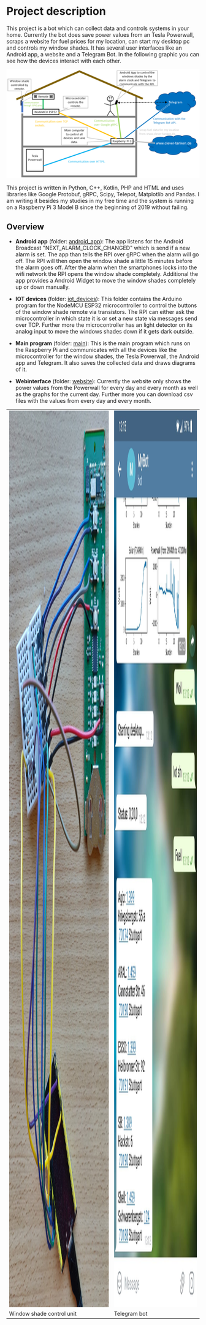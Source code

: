 # Project description

This project is a bot which can collect
data and controls systems in your home. Currently the bot does save
power values from an Tesla Powerwall, scraps a website for fuel
prices for my location, can start my desktop pc and controls
my window shades. It has several user interfaces
like an Android app, a website and a Telegram Bot. In the following
graphic you can see how the devices interact with each other.

<img src="./doc/BotSchema.png">

This project is written in Python, C++, Kotlin, PHP and HTML and uses
libraries like Google Protobuf, gRPC, Scipy, Telepot, Matplotlib and Pandas.
I am writing it besides my studies in my free time and the system
is running on a Raspberry Pi 3 Model B since the beginning of 2019 without failing.

## Overview

- **Android app** (folder: [android_app](android_app)): The app listens for the Android Broadcast 
"NEXT_ALARM_CLOCK_CHANGED" which is send if a new alarm is set. 
The app than tells the RPI over gRPC when the alarm will go off. 
The RPI will then open the window shade a little 15 minutes before
the alarm goes off. After the alarm when the smartphones locks into 
the wifi network the RPI opens the window shade completely. 
Additional the app provides a Android Widget to move the window 
shades completely up or down manually.

- **IOT devices** (folder: [iot_devices](iot_devices/ControlShade/ControlShade.ino)): This folder contains the Arduino
program for the NodeMCU ESP32 microcontroller to control the buttons 
of the window shade remote via transistors. The RPI can
either ask the microcontroller in which state it is or set a new
state via messages send over TCP. Further more the microcontroller
has an light detector on its analog input to move the windows
shades down if it gets dark outside.

- **Main program** (folder: [main](main)): This is the main program which
runs on the Raspberry Pi and communicates with all the devices like
the microcontroller for the window shades, the Tesla Powerwall,
the Android app and Telegram. It also saves the collected data
and draws diagrams of it.

- **Webinterface** (folder: [website](website)): Currently the website only
shows the power values from the Powerwall for every day and every
month as well as the graphs for the current day. Further more
you can download csv files with the values from every day and
every month.

<table style="border-collapse: collapse">
    <tr>
        <td><img src="./doc/WindowShadeControl.jpg" height="2340" width="1413"></td>
        <td><img src="./doc/TelegramScreenshot.jpg" height="2340" width="1080"></td>
    </tr>
    <tr>
        <td>Window shade control unit</td>
        <td>Telegram bot</td>
    </tr>
</table>
